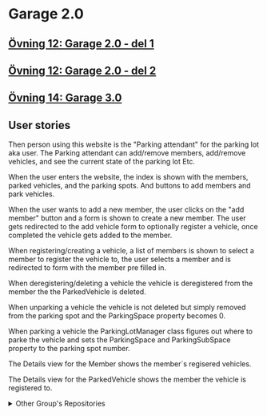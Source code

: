 # Garage 2.0

## [Övning 12: Garage 2.0 - del 1](/Övning12_Garage2_del1.pdf)

## [Övning 12: Garage 2.0 - del 2](/Övning12_Garage2_del2.pdf)

## [Övning 14: Garage 3.0](/Övning14_Garage3.0.pdf)

## User stories

Then person using this website is the "Parking attendant" for the parking lot aka user.
The Parking attendant can add/remove members, add/remove vehicles, and see the current state of the parking lot Etc.

When the user enters the website, the index is shown with the members, parked vehicles, and the parking spots. And buttons to add members and park vehicles.

When the user wants to add a new member, the user clicks on the "add member" button and a form is shown to create a new member.
The user gets redirected to the add vehicle form to optionally register a vehicle, once completed the vehicle gets added to the member.

When registering/creating a vehicle, a list of members is shown to select a member to register the vehicle to, the user selects a member and is redirected to form with the member pre filled in.

When deregistering/deleting a vehicle the vehicle is deregistered from the member the the ParkedVehicle is deleted.

When unparking a vehicle the vehicle is not deleted but simply removed from the parking spot and the ParkingSpace property becomes 0.

When parking a vehicle the ParkingLotManager class figures out where to parke the vehicle and sets the ParkingSpace and ParkingSubSpace property to the parking spot number.

The Details view for the Member shows the member´s regisered vehicles.

The Details view for the ParkedVehicle shows the member the vehicle is registered to.

<details>
<summary>Other Group's Repositories</summary>
<ul>
  <li><a href="https://github.com/SushmaSrinivasan/Garage-3.0-group-1">Grupp 1</a></li>
  <li><a href="https://github.com/AlexanderReaper7/Garage2">Grupp 2 <- This is us!</a></li>
  <li><a href="https://github.com/moon1204am/garage-3.0">Grupp 3</a></li>
  <li><a href="https://github.com/josukattoor/Garage-3-MVCEF">Grupp 4</a></li>
  <li><a href="https://github.com/samuellidstrom/Garage2.0_Group5">Grupp 5</a></li>
  <li><a href="https://github.com/Kasleets/Garage3">Grupp 6</a></li>
  <li><a href="https://github.com/EliasRafo/Garage3">Grupp 7</a></li>
  <li><a href="https://github.com/dornax/Ovning_14">Grupp 8</a></li>
</ul>
</details>
